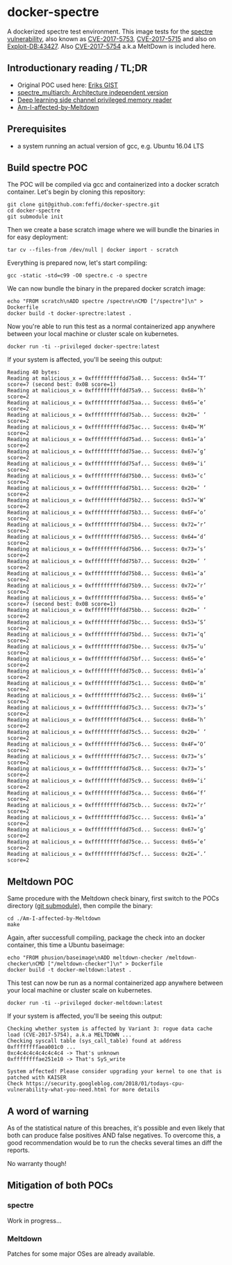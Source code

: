# docker-spectre
A dockerized spectre test environment. This image tests for the [spectre vulnerability](https://meltdownattack.com/), also known as [CVE-2017-5753](https://www.cve.mitre.org/cgi-bin/cvename.cgi?name=2017-5753), [CVE-2017-5715](https://www.cve.mitre.org/cgi-bin/cvename.cgi?name=2017-5715) and also on [Exploit-DB:43427](https://www.exploit-db.com/exploits/43427/). Also [CVE-2017-5754](https://www.cve.mitre.org/cgi-bin/cvename.cgi?name=2017-5754) a.k.a MeltDown is included here.

## Introductionary reading / TL;DR
* Original POC used here: [Eriks GIST](https://gist.github.com/ErikAugust/724d4a969fb2c6ae1bbd7b2a9e3d4bb6)
* [spectre_multiarch: Architecture independent version](https://github.com/adrb/public/tree/master/linux/spectre_multiarch)
* [Deep learning side channel privileged memory reader](https://github.com/asm/deep_spectre)
* [Am-I-affected-by-Meltdown](https://github.com/raphaelsc/Am-I-affected-by-Meltdown)

## Prerequisites
* a system running an actual version of gcc, e.g. Ubuntu 16.04 LTS

## Build spectre POC
The POC will be compiled via gcc and containerized into a docker scratch container. Let's begin by cloning this repository:
```
git clone git@github.com:feffi/docker-spectre.git
cd docker-spectre
git submodule init
```
Then we create a base scratch image where we will bundle the binaries in for easy deployment:
```
tar cv --files-from /dev/null | docker import - scratch
```
Everything is prepared now, let's start compiling:
```
gcc -static -std=c99 -O0 spectre.c -o spectre
```
We can now bundle the binary in the prepared docker scratch image:
```
echo "FROM scratch\nADD spectre /spectre\nCMD ["/spectre"]\n" > Dockerfile
docker build -t docker-sprectre:latest .
```
Now you're able to run this test as a normal containerized app anywhere between your local machine or cluster scale on kubernetes.
```
docker run -ti --privileged docker-spectre:latest
```
If your system is affected, you'll be seeing this output:
```
Reading 40 bytes:
Reading at malicious_x = 0xffffffffffdd75a8... Success: 0x54=’T’ score=7 (second best: 0x0B score=1)
Reading at malicious_x = 0xffffffffffdd75a9... Success: 0x68=’h’ score=2
Reading at malicious_x = 0xffffffffffdd75aa... Success: 0x65=’e’ score=2
Reading at malicious_x = 0xffffffffffdd75ab... Success: 0x20=’ ’ score=2
Reading at malicious_x = 0xffffffffffdd75ac... Success: 0x4D=’M’ score=2
Reading at malicious_x = 0xffffffffffdd75ad... Success: 0x61=’a’ score=2
Reading at malicious_x = 0xffffffffffdd75ae... Success: 0x67=’g’ score=2
Reading at malicious_x = 0xffffffffffdd75af... Success: 0x69=’i’ score=2
Reading at malicious_x = 0xffffffffffdd75b0... Success: 0x63=’c’ score=2
Reading at malicious_x = 0xffffffffffdd75b1... Success: 0x20=’ ’ score=2
Reading at malicious_x = 0xffffffffffdd75b2... Success: 0x57=’W’ score=2
Reading at malicious_x = 0xffffffffffdd75b3... Success: 0x6F=’o’ score=2
Reading at malicious_x = 0xffffffffffdd75b4... Success: 0x72=’r’ score=2
Reading at malicious_x = 0xffffffffffdd75b5... Success: 0x64=’d’ score=2
Reading at malicious_x = 0xffffffffffdd75b6... Success: 0x73=’s’ score=2
Reading at malicious_x = 0xffffffffffdd75b7... Success: 0x20=’ ’ score=2
Reading at malicious_x = 0xffffffffffdd75b8... Success: 0x61=’a’ score=2
Reading at malicious_x = 0xffffffffffdd75b9... Success: 0x72=’r’ score=2
Reading at malicious_x = 0xffffffffffdd75ba... Success: 0x65=’e’ score=7 (second best: 0x0B score=1)
Reading at malicious_x = 0xffffffffffdd75bb... Success: 0x20=’ ’ score=2
Reading at malicious_x = 0xffffffffffdd75bc... Success: 0x53=’S’ score=2
Reading at malicious_x = 0xffffffffffdd75bd... Success: 0x71=’q’ score=2
Reading at malicious_x = 0xffffffffffdd75be... Success: 0x75=’u’ score=2
Reading at malicious_x = 0xffffffffffdd75bf... Success: 0x65=’e’ score=2
Reading at malicious_x = 0xffffffffffdd75c0... Success: 0x61=’a’ score=2
Reading at malicious_x = 0xffffffffffdd75c1... Success: 0x6D=’m’ score=2
Reading at malicious_x = 0xffffffffffdd75c2... Success: 0x69=’i’ score=2
Reading at malicious_x = 0xffffffffffdd75c3... Success: 0x73=’s’ score=2
Reading at malicious_x = 0xffffffffffdd75c4... Success: 0x68=’h’ score=2
Reading at malicious_x = 0xffffffffffdd75c5... Success: 0x20=’ ’ score=2
Reading at malicious_x = 0xffffffffffdd75c6... Success: 0x4F=’O’ score=2
Reading at malicious_x = 0xffffffffffdd75c7... Success: 0x73=’s’ score=2
Reading at malicious_x = 0xffffffffffdd75c8... Success: 0x73=’s’ score=2
Reading at malicious_x = 0xffffffffffdd75c9... Success: 0x69=’i’ score=2
Reading at malicious_x = 0xffffffffffdd75ca... Success: 0x66=’f’ score=2
Reading at malicious_x = 0xffffffffffdd75cb... Success: 0x72=’r’ score=2
Reading at malicious_x = 0xffffffffffdd75cc... Success: 0x61=’a’ score=2
Reading at malicious_x = 0xffffffffffdd75cd... Success: 0x67=’g’ score=2
Reading at malicious_x = 0xffffffffffdd75ce... Success: 0x65=’e’ score=2
Reading at malicious_x = 0xffffffffffdd75cf... Success: 0x2E=’.’ score=2
```

## Meltdown POC
Same procedure with the Meltdown check binary, first switch to the POCs directory ([git submodule](https://git-scm.com/book/de/v1/Git-Tools-Submodule)), then compile the binary:
```
cd ./Am-I-affected-by-Meltdown
make
```
Again, after successfull compiling, package the check into an docker container, this time a Ubuntu baseimage:
```
echo "FROM phusion/baseimage\nADD meltdown-checker /meltdown-checker\nCMD ["/meltdown-checker"]\n" > Dockerfile
docker build -t docker-meltdown:latest .
```
This test can now be run as a normal containerized app anywhere between your local machine or cluster scale on kubernetes.
```
docker run -ti --privileged docker-meltdown:latest
```
If your system is affected, you'll be seeing this output:
```
Checking whether system is affected by Variant 3: rogue data cache load (CVE-2017-5754), a.k.a MELTDOWN ...
Checking syscall table (sys_call_table) found at address 0xffffffffaea001c0 ...
0xc4c4c4c4c4c4c4c4 -> That's unknown
0xffffffffae251e10 -> That's SyS_write

System affected! Please consider upgrading your kernel to one that is patched with KAISER
Check https://security.googleblog.com/2018/01/todays-cpu-vulnerability-what-you-need.html for more details
```

## A word of warning
As of the statistical nature of this breaches, it's possible and even likely that both can produce false positives AND false negatives. To overcome this, a good recommendation would be to run the checks several times an diff the reports.

No warranty though!

## Mitigation of both POCs
### spectre
Work in progress...

### Meltdown
Patches for some major OSes are already available.
